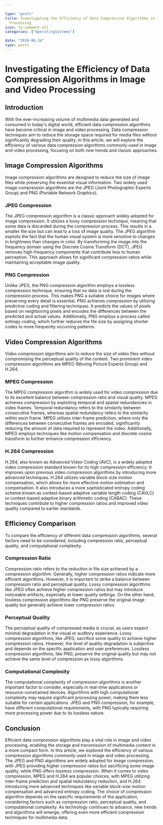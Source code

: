 ```yaml
---

type: "posts"
title: Investigating the Efficiency of Data Compression Algorithms in Image and Video
  Processing
icon: fa-comment-alt
categories: ["OperatingSystems"]

date: "2018-06-24"
type: posts
---
```





# Investigating the Efficiency of Data Compression Algorithms in Image and Video Processing

## Introduction

With the ever-increasing volume of multimedia data generated and consumed in today's digital world, efficient data compression algorithms have become critical in image and video processing. Data compression techniques aim to reduce the storage space required for media files without significantly degrading their quality. In this article, we will explore the efficiency of various data compression algorithms commonly used in image and video processing, focusing on both new trends and classic approaches.

## Image Compression Algorithms

Image compression algorithms are designed to reduce the size of image files while preserving the essential visual information. Two widely used image compression algorithms are the JPEG (Joint Photographic Experts Group) and PNG (Portable Network Graphics).

### JPEG Compression

The JPEG compression algorithm is a classic approach widely adopted for image compression. It utilizes a lossy compression technique, meaning that some data is discarded during the compression process. This results in a smaller file size but can lead to a loss of image quality. The JPEG algorithm exploits the fact that the human visual system is more sensitive to changes in brightness than changes in color. By transforming the image into the frequency domain using the Discrete Cosine Transform (DCT), JPEG removes high-frequency components that contribute less to human perception. This approach allows for significant compression ratios while maintaining acceptable image quality.

### PNG Compression

Unlike JPEG, the PNG compression algorithm employs a lossless compression technique, ensuring that no data is lost during the compression process. This makes PNG a suitable choice for images where preserving every detail is essential. PNG achieves compression by utilizing predictive coding and filtering techniques. It predicts the values of pixels based on neighboring pixels and encodes the differences between the predicted and actual values. Additionally, PNG employs a process called entropy coding, which further reduces the file size by assigning shorter codes to more frequently occurring patterns.

## Video Compression Algorithms

Video compression algorithms aim to reduce the size of video files without compromising the perceptual quality of the content. Two prominent video compression algorithms are MPEG (Moving Picture Experts Group) and H.264.

### MPEG Compression

The MPEG compression algorithm is widely used for video compression due to its excellent balance between compression ratio and visual quality. MPEG achieves compression by exploiting temporal and spatial redundancies in video frames. Temporal redundancy refers to the similarity between consecutive frames, whereas spatial redundancy refers to the similarity within each frame. MPEG utilizes inter-frame prediction, where only the differences between consecutive frames are encoded, significantly reducing the amount of data required to represent the video. Additionally, MPEG employs techniques like motion compensation and discrete cosine transform to further enhance compression efficiency.

### H.264 Compression

H.264, also known as Advanced Video Coding (AVC), is a widely adopted video compression standard known for its high compression efficiency. It improves upon previous video compression algorithms by introducing more advanced techniques. H.264 utilizes variable block-size motion compensation, which allows for more effective motion estimation and compensation. It also introduces a more sophisticated entropy coding scheme known as context-based adaptive variable length coding (CAVLC) or context-based adaptive binary arithmetic coding (CABAC). These techniques contribute to higher compression ratios and improved video quality compared to earlier standards.

## Efficiency Comparison

To compare the efficiency of different data compression algorithms, several factors need to be considered, including compression ratio, perceptual quality, and computational complexity.

### Compression Ratio

Compression ratio refers to the reduction in file size achieved by a compression algorithm. Generally, higher compression ratios indicate more efficient algorithms. However, it is important to strike a balance between compression ratio and perceptual quality. Lossy compression algorithms like JPEG often achieve higher compression ratios but may introduce noticeable artifacts, especially at lower quality settings. On the other hand, lossless compression algorithms like PNG preserve the original image quality but generally achieve lower compression ratios.

### Perceptual Quality

The perceptual quality of compressed media is crucial, as users expect minimal degradation in the visual or auditory experience. Lossy compression algorithms, like JPEG, sacrifice some quality to achieve higher compression ratios. However, the level of quality degradation is subjective and depends on the specific application and user preferences. Lossless compression algorithms, like PNG, preserve the original quality but may not achieve the same level of compression as lossy algorithms.

### Computational Complexity

The computational complexity of compression algorithms is another important factor to consider, especially in real-time applications or resource-constrained devices. Algorithms with high computational complexity may require significant processing power, making them less suitable for certain applications. JPEG and PNG compression, for example, have different computational requirements, with PNG typically requiring more processing power due to its lossless nature.

## Conclusion

Efficient data compression algorithms play a vital role in image and video processing, enabling the storage and transmission of multimedia content in a more compact form. In this article, we explored the efficiency of various compression algorithms commonly used in image and video processing. The JPEG and PNG algorithms are widely adopted for image compression, with JPEG providing higher compression ratios but sacrificing some image quality, while PNG offers lossless compression. When it comes to video compression, MPEG and H.264 are popular choices, with MPEG utilizing inter-frame prediction and spatial redundancy reduction, and H.264 introducing more advanced techniques like variable block-size motion compensation and advanced entropy coding. The choice of compression algorithm depends on the specific requirements of the application, considering factors such as compression ratio, perceptual quality, and computational complexity. As technology continues to advance, new trends and algorithms will emerge, offering even more efficient compression techniques for multimedia data.